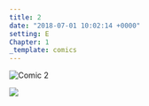 ```yaml
---
title: 2
date: "2018-07-01 10:02:14 +0000"
setting: E
Chapter: 1
_template: comics
---
```


![Comic 2](/img/comics/2.png)

[![](/uploads/patreon-banner.jpg)](http://patreon.com/mbsaunders)
